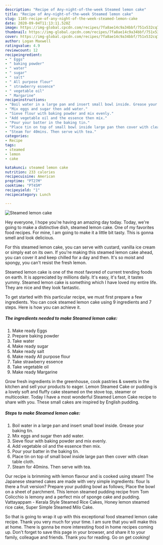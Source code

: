 ```yaml
---
description: "Recipe of Any-night-of-the-week Steamed lemon cake"
title: "Recipe of Any-night-of-the-week Steamed lemon cake"
slug: 1185-recipe-of-any-night-of-the-week-steamed-lemon-cake
date: 2020-09-04T11:13:11.528Z
image: https://img-global.cpcdn.com/recipes/7fa8ae14c9a34bbf/751x532cq70/steamed-lemon-cake-recipe-main-photo.jpg
thumbnail: https://img-global.cpcdn.com/recipes/7fa8ae14c9a34bbf/751x532cq70/steamed-lemon-cake-recipe-main-photo.jpg
cover: https://img-global.cpcdn.com/recipes/7fa8ae14c9a34bbf/751x532cq70/steamed-lemon-cake-recipe-main-photo.jpg
author: Logan Maxwell
ratingvalue: 4.9
reviewcount: 12
recipeingredient:
- " Eggs"
- " baking powder"
- " water"
- " sugar"
- " salt"
- " All purpose flour"
- " strawberry essence"
- " vegetable oil"
- " Margarine"
recipeinstructions:
- "Boil water in a large pan and insert small bowl inside. Grease your baking tin."
- "Mix eggs and sugar then add water."
- "Sieve flour with baking powder and mix evenly."
- "Add vegetable oil and the essence then mix."
- "Pour your batter in the baking tin."
- "Place tin on top of small bowl inside large pan then cover with clean table cloth."
- "Steam for 40mins. Then serve with tea."
categories:
- Recipe
tags:
- steamed
- lemon
- cake

katakunci: steamed lemon cake 
nutrition: 233 calories
recipecuisine: American
preptime: "PT27M"
cooktime: "PT45M"
recipeyield: "1"
recipecategory: Lunch

---
```



![Steamed lemon cake](https://img-global.cpcdn.com/recipes/7fa8ae14c9a34bbf/751x532cq70/steamed-lemon-cake-recipe-main-photo.jpg)

Hey everyone, I hope you're having an amazing day today. Today, we're going to make a distinctive dish, steamed lemon cake. One of my favorites food recipes. For mine, I am going to make it a little bit tasty. This is gonna smell and look delicious.

For this steamed lemon cake, you can serve with custard, vanilla ice cream or simply eat on its own. If you&#39;re making this steamed lemon cake ahead, you can cover it and keep chilled for a day and then. It&#39;s so moist and spongy, you can&#39;t resist the fresh lemon.

Steamed lemon cake is one of the most favored of current trending foods on earth. It is appreciated by millions daily. It's easy, it's fast, it tastes yummy. Steamed lemon cake is something which I have loved my entire life. They are nice and they look fantastic.


To get started with this particular recipe, we must first prepare a few ingredients. You can cook steamed lemon cake using 9 ingredients and 7 steps. Here is how you can achieve it.

<!--inarticleads1-->

##### The ingredients needed to make Steamed lemon cake:

1. Make ready  Eggs
1. Prepare  baking powder
1. Take  water
1. Make ready  sugar
1. Make ready  salt
1. Make ready  All purpose flour
1. Take  strawberry essence
1. Take  vegetable oil
1. Make ready  Margarine


Grow fresh ingredients in the greenhouse, cook pastries &amp; sweets in the kitchen and sell your products to eager. Lemon Steamed Cake or pudding is a lovely soft and fluffy cake steamed on the stove top, steamer or multicooker. Today I have a most wonderful Steamed Lemon Cake recipe to share with you. These small cakes are inspired by English pudding. 

<!--inarticleads2-->

##### Steps to make Steamed lemon cake:

1. Boil water in a large pan and insert small bowl inside. Grease your baking tin.
1. Mix eggs and sugar then add water.
1. Sieve flour with baking powder and mix evenly.
1. Add vegetable oil and the essence then mix.
1. Pour your batter in the baking tin.
1. Place tin on top of small bowl inside large pan then cover with clean table cloth.
1. Steam for 40mins. Then serve with tea.


Our recipe is brimming with lemon flavour and is cooked using steam! The Japanese steamed cakes are made with very simple ingredients: flour Is there a fruit version? Prepare your pudding bowl as follows; Place the bowl on a sheet of parchment. This lemon steamed pudding recipe from Tom Colicchio is lemony and a perfect mix of sponge cake and pudding. Vattayappam - Kerala Style Steamed Rice Cakes, Honey lemon steamed rice cake, Super Simple Steamed Milo Cake. 

So that is going to wrap it up with this exceptional food steamed lemon cake recipe. Thank you very much for your time. I am sure that you will make this at home. There is gonna be more interesting food in home recipes coming up. Don't forget to save this page in your browser, and share it to your family, colleague and friends. Thank you for reading. Go on get cooking!
